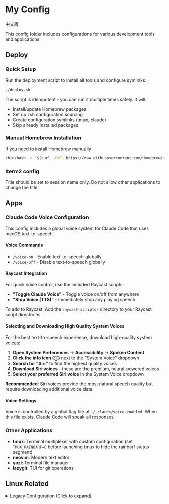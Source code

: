 # My Config

[中文版](./README_cn.md)

This config folder includes configurations for various development tools and applications.

## Deploy

### Quick Setup
Run the deployment script to install all tools and configure symlinks:
```bash
./deploy.sh
```

The script is idempotent - you can run it multiple times safely. It will:
- Install/update Homebrew packages
- Set up zsh configuration sourcing
- Create configuration symlinks (tmux, claude)
- Skip already installed packages

### Manual Homebrew Installation
If you need to install Homebrew manually:
```bash
/bin/bash -c "$(curl -fsSL https://raw.githubusercontent.com/Homebrew/install/HEAD/install.sh)"
```

### Iterm2 config
Title should be set to session name only. Do not allow other applications to change the title.

## Apps

### Claude Code Voice Configuration

This config includes a global voice system for Claude Code that uses macOS text-to-speech.

#### Voice Commands
- `/voice-on` - Enable text-to-speech globally
- `/voice-off` - Disable text-to-speech globally

#### Raycast Integration
For quick voice control, use the included Raycast scripts:
- **"Toggle Claude Voice"** - Toggle voice on/off from anywhere
- **"Stop Voice (TTS)"** - Immediately stop any playing speech

To add to Raycast: Add the `raycast-scripts/` directory to your Raycast script directories.

#### Selecting and Downloading High Quality System Voices

For the best text-to-speech experience, download high-quality system voices:

1. **Open System Preferences** → **Accessibility** → **Spoken Content**
2. **Click the info icon (ⓘ)** next to the "System Voice" dropdown
3. **Search for "Siri"** to find the highest quality voices
4. **Download Siri voices** - these are the premium, neural-powered voices
5. **Select your preferred Siri voice** in the System Voice dropdown

**Recommended**: Siri voices provide the most natural speech quality but require downloading additional voice data.

#### Voice Settings
Voice is controlled by a global flag file at `~/.claude/voice-enabled`. When this file exists, Claude Code will speak all responses.

### Other Applications
- **tmux**: Terminal multiplexer with custom configuration (set `TMUX_RAINBARF=0` before launching tmux to hide the rainbarf status segment)
- **neovim**: Modern text editor
- **yazi**: Terminal file manager
- **lazygit**: TUI for git operations

## Linux Related

<details>
<summary>Legacy Configuration (Click to expand)</summary>

My scripts are in [this repo](https://github.com/theniceboy/scripts).

This folder includes `i3` and `alacritty` config, however, I'm using [dwm](https://github.com/theniceboy/dwm) and [st](https://github.com/theniceboy/st) now.

### Ranger
Use `pip install ueberzug` and `ranger-git`

### Mutt Email Setup
In `~/.gnupg/gpg-agent.conf`:
```
default-cache-ttl 34560000
max-cache-ttl 34560000
```

If this doesn't work, try [pam-gnupg](https://github.com/cruegge/pam-gnupg):
```bash
yay -S pam-gnupg-git
```

And in `/etc/pam.d/system-local-login` add:
```
auth     optional  pam_gnupg.so
session  optional  pam_gnupg.so
```

### Input Methods
Install: `fcitx` `fcitx-im` `fcitx-googlepinyin` `fcitx-configtool`

And in `/etc/X11/xinit/xinitrc`:
```bash
export GTK_IM_MODULE=fcitx
export QT_IM_MODULE=fcitx
export XMODIFIERS="@im=fcitx"
```

**Note**: Fcitx users need to set the first input method to be Keyboard - layout

### Fonts

#### Locale Configuration
In `locale.conf`:
```
LANG=en_US.UTF-8
LC_ADDRESS=en_US.UTF-8
LC_IDENTIFICATION=en_US.UTF-8
LC_MEASUREMENT=en_US.UTF-8
LC_MONETARY=en_US.UTF-8
LC_NAME=en_US.UTF-8
LC_NUMERIC=en_US.UTF-8
LC_PAPER=en_US.UTF-8
LC_TELEPHONE=en_US.UTF-8
LC_TIME=en_US.UTF-8
```

#### Font Recommendations
- **Main Font**: `Source Code Pro` and `nerd-fonts-source-code-pro`
- **Noto Fonts**: Install `noto-fonts` (not `-all` - it's bloated). Check `/usr/share/fonts/noto`

#### Emoji Fonts
```bash
yay -S ttf-linux-libertine ttf-inconsolata ttf-joypixels ttf-twemoji-color noto-fonts-emoji ttf-liberation ttf-droid
```

#### Chinese Fonts
```bash
yay -S wqy-bitmapfont wqy-microhei wqy-microhei-lite wqy-zenhei adobe-source-han-mono-cn-fonts adobe-source-han-sans-cn-fonts adobe-source-han-serif-cn-fonts
```

### GTK Theme
Using `adapta-gtk-theme` and `arc-icon-theme`.

### Arch Packages
See [my-packages.txt](https://github.com/theniceboy/.config/blob/master/my-packages.txt) for complete package list.

</details>
